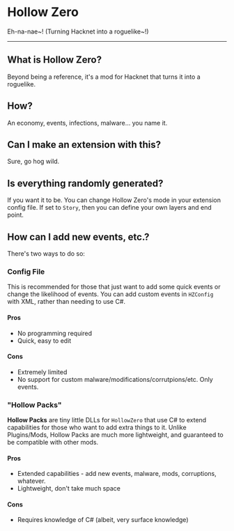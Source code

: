 # Hollow Zero
Eh-na-nae~! (Turning Hacknet into a roguelike~!)

---

## What is Hollow Zero?
Beyond being a reference, it's a mod for Hacknet that turns it into a roguelike.

## How?
An economy, events, infections, malware... you name it.

## Can I make an extension with this?
Sure, go hog wild.

## Is everything randomly generated?
If you want it to be. You can change Hollow Zero's mode in your extension config file. If set to `Story`, then you can define your own layers and end point.

## How can I add new events, etc.?
There's two ways to do so:
### Config File
This is recommended for those that just want to add some quick events or change the likelihood of events. You can add custom events in `HZConfig` with XML, rather than needing to use C#.

#### Pros
* No programming required
* Quick, easy to edit
#### Cons
* Extremely limited
* No support for custom malware/modifications/corrutpions/etc. Only events.

### "Hollow Packs"
**Hollow Packs** are tiny little DLLs for `HollowZero` that use C# to extend capabilities for those who want to add extra things to it. Unlike Plugins/Mods, Hollow Packs are much more lightweight, and guaranteed to be compatible with other mods.

#### Pros
* Extended capabilities - add new events, malware, mods, corruptions, whatever.
* Lightweight, don't take much space
#### Cons
* Requires knowledge of C# (albeit, very surface knowledge)